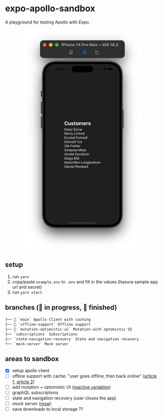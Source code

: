 # expo-apollo-sandbox

A playground for testing Apollo with Expo.

<p align="center">
  <img src="./screentshot.png" alt="expo apollo sandbox" />
</p>

## setup

1. run `yarn`
2. copy/paste `example.env` to `.env` and fill in the values (hasura sample app url and secret)
3. run `yarn start`

## branches (🚧 in progress, 🏁 finished)

```
├── 🏁 `main` Apollo Client with caching
├── 🚧 `offline-support` Offline support
├── 🚧 `mutation-optimistic-ui` Mutation with optomistic UI
├── `subscriptions` Subscriptions
├── `state-navigation-recovery` State and navigation recovery
└── `mock-server` Mock server
```

## areas to sandbox

- [x] setup apollo client
- [ ] offline support with cache: "user goes offline, then back online" ([article 1](https://codeburst.io/highly-functional-offline-applications-using-apollo-client-12885bd5f335), [article 2](https://medium.com/twostoryrobot/a-recipe-for-offline-support-in-react-apollo-571ad7e6f7f4))
- [ ] add mutation + optomistic UI ([reactive variables](https://www.apollographql.com/docs/react/local-state/local-state-management#reactive-variables))
- [ ] graphQL subscriptions
- [ ] state and navigation recovery (user closes the app)
- [ ] mock server ([msw](https://mswjs.io/docs/getting-started/mocks/graphql-api))
- [ ] save downloads to local storage ??
